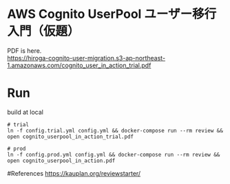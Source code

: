 # AWS Cognito UserPool ユーザー移行入門（仮題）

PDF is here.  
https://hiroga-cognito-user-migration.s3-ap-northeast-1.amazonaws.com/cognito_user_in_action_trial.pdf

# Run
build at local
```
# trial
ln -f config.trial.yml config.yml && docker-compose run --rm review && open cognito_userpool_in_action_trial.pdf

# prod
ln -f config.prod.yml config.yml && docker-compose run --rm review && open cognito_userpool_in_action.pdf
```

#References
https://kauplan.org/reviewstarter/
